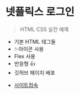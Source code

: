 # 넷플릭스 로그인

> HTML CSS 실전 예제

- 기본 HTML 태그들
- ✨아이콘 사용
- Flex 사용
- 반응형 👍
- 깃허브 페이지 배포

* [사이트접속](https://lhj257.github.io/Netflix/)
